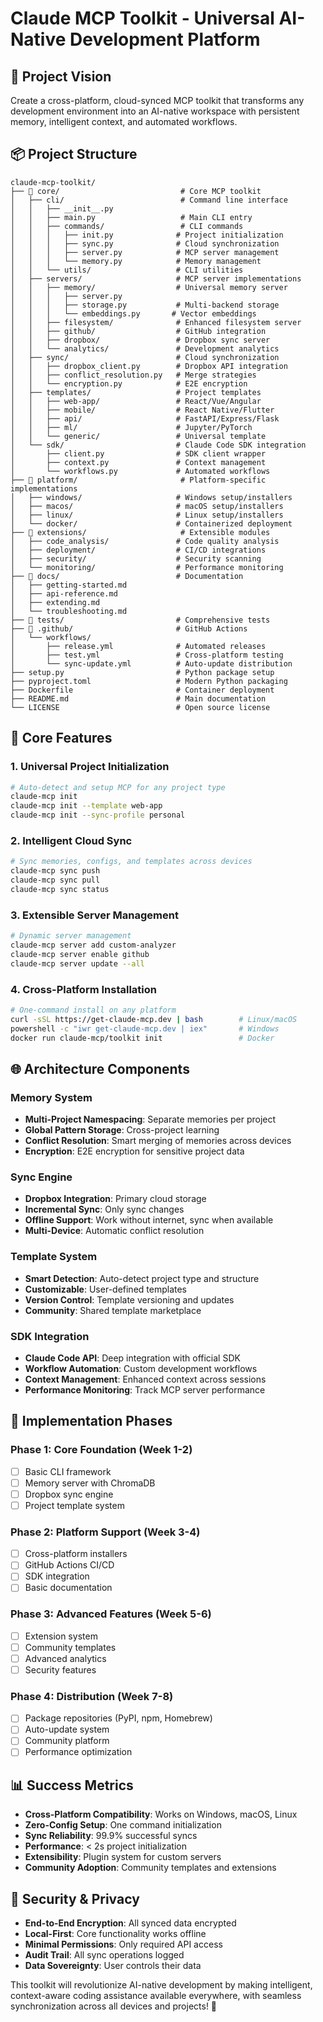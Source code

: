 # Claude MCP Toolkit - Universal AI-Native Development Platform

## 🎯 Project Vision
Create a cross-platform, cloud-synced MCP toolkit that transforms any development environment into an AI-native workspace with persistent memory, intelligent context, and automated workflows.

## 📦 Project Structure

```
claude-mcp-toolkit/
├── 📁 core/                           # Core MCP toolkit
│   ├── cli/                          # Command line interface
│   │   ├── __init__.py
│   │   ├── main.py                   # Main CLI entry
│   │   ├── commands/                 # CLI commands
│   │   │   ├── init.py              # Project initialization
│   │   │   ├── sync.py              # Cloud synchronization
│   │   │   ├── server.py            # MCP server management
│   │   │   └── memory.py            # Memory management
│   │   └── utils/                   # CLI utilities
│   ├── servers/                     # MCP server implementations
│   │   ├── memory/                  # Universal memory server
│   │   │   ├── server.py
│   │   │   ├── storage.py           # Multi-backend storage
│   │   │   └── embeddings.py       # Vector embeddings
│   │   ├── filesystem/              # Enhanced filesystem server
│   │   ├── github/                  # GitHub integration
│   │   ├── dropbox/                 # Dropbox sync server
│   │   └── analytics/               # Development analytics
│   ├── sync/                        # Cloud synchronization
│   │   ├── dropbox_client.py        # Dropbox API integration
│   │   ├── conflict_resolution.py   # Merge strategies
│   │   └── encryption.py            # E2E encryption
│   ├── templates/                   # Project templates
│   │   ├── web-app/                 # React/Vue/Angular
│   │   ├── mobile/                  # React Native/Flutter
│   │   ├── api/                     # FastAPI/Express/Flask
│   │   ├── ml/                      # Jupyter/PyTorch
│   │   └── generic/                 # Universal template
│   └── sdk/                         # Claude Code SDK integration
│       ├── client.py                # SDK client wrapper
│       ├── context.py               # Context management
│       └── workflows.py             # Automated workflows
├── 📁 platform/                       # Platform-specific implementations
│   ├── windows/                     # Windows setup/installers
│   ├── macos/                       # macOS setup/installers
│   ├── linux/                       # Linux setup/installers
│   └── docker/                      # Containerized deployment
├── 📁 extensions/                     # Extensible modules
│   ├── code_analysis/               # Code quality analysis
│   ├── deployment/                  # CI/CD integrations
│   ├── security/                    # Security scanning
│   └── monitoring/                  # Performance monitoring
├── 📁 docs/                          # Documentation
│   ├── getting-started.md
│   ├── api-reference.md
│   ├── extending.md
│   └── troubleshooting.md
├── 📁 tests/                         # Comprehensive tests
├── 📁 .github/                       # GitHub Actions
│   └── workflows/
│       ├── release.yml              # Automated releases
│       ├── test.yml                 # Cross-platform testing
│       └── sync-update.yml          # Auto-update distribution
├── setup.py                         # Python package setup
├── pyproject.toml                   # Modern Python packaging
├── Dockerfile                       # Container deployment
├── README.md                        # Main documentation
└── LICENSE                          # Open source license
```

## 🔧 Core Features

### 1. Universal Project Initialization
```bash
# Auto-detect and setup MCP for any project type
claude-mcp init
claude-mcp init --template web-app
claude-mcp init --sync-profile personal
```

### 2. Intelligent Cloud Sync
```bash
# Sync memories, configs, and templates across devices
claude-mcp sync push
claude-mcp sync pull
claude-mcp sync status
```

### 3. Extensible Server Management
```bash
# Dynamic server management
claude-mcp server add custom-analyzer
claude-mcp server enable github
claude-mcp server update --all
```

### 4. Cross-Platform Installation
```bash
# One-command install on any platform
curl -sSL https://get-claude-mcp.dev | bash        # Linux/macOS
powershell -c "iwr get-claude-mcp.dev | iex"       # Windows
docker run claude-mcp/toolkit init                 # Docker
```

## 🌐 Architecture Components

### Memory System
- **Multi-Project Namespacing**: Separate memories per project
- **Global Pattern Storage**: Cross-project learning
- **Conflict Resolution**: Smart merging of memories across devices
- **Encryption**: E2E encryption for sensitive project data

### Sync Engine
- **Dropbox Integration**: Primary cloud storage
- **Incremental Sync**: Only sync changes
- **Offline Support**: Work without internet, sync when available
- **Multi-Device**: Automatic conflict resolution

### Template System
- **Smart Detection**: Auto-detect project type and structure
- **Customizable**: User-defined templates
- **Version Control**: Template versioning and updates
- **Community**: Shared template marketplace

### SDK Integration
- **Claude Code API**: Deep integration with official SDK
- **Workflow Automation**: Custom development workflows
- **Context Management**: Enhanced context across sessions
- **Performance Monitoring**: Track MCP server performance

## 🚀 Implementation Phases

### Phase 1: Core Foundation (Week 1-2)
- [ ] Basic CLI framework
- [ ] Memory server with ChromaDB
- [ ] Dropbox sync engine
- [ ] Project template system

### Phase 2: Platform Support (Week 3-4)
- [ ] Cross-platform installers
- [ ] GitHub Actions CI/CD
- [ ] SDK integration
- [ ] Basic documentation

### Phase 3: Advanced Features (Week 5-6)
- [ ] Extension system
- [ ] Community templates
- [ ] Advanced analytics
- [ ] Security features

### Phase 4: Distribution (Week 7-8)
- [ ] Package repositories (PyPI, npm, Homebrew)
- [ ] Auto-update system
- [ ] Community platform
- [ ] Performance optimization

## 📊 Success Metrics
- **Cross-Platform Compatibility**: Works on Windows, macOS, Linux
- **Zero-Config Setup**: One command initialization
- **Sync Reliability**: 99.9% successful syncs
- **Performance**: < 2s project initialization
- **Extensibility**: Plugin system for custom servers
- **Community Adoption**: Community templates and extensions

## 🔐 Security & Privacy
- **End-to-End Encryption**: All synced data encrypted
- **Local-First**: Core functionality works offline
- **Minimal Permissions**: Only required API access
- **Audit Trail**: All sync operations logged
- **Data Sovereignty**: User controls their data

This toolkit will revolutionize AI-native development by making intelligent, context-aware coding assistance available everywhere, with seamless synchronization across all devices and projects! 🎯